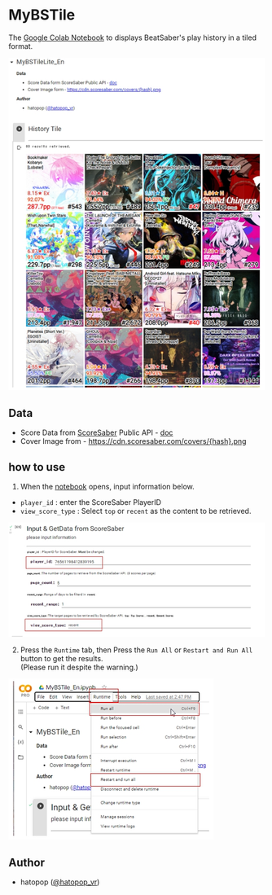 # MyBSTile
The [Google Colab Notebook](https://colab.research.google.com/github/hatopopvr/MyBSTile/blob/main/MyBSTile_En.ipynb) to displays BeatSaber's play history in a tiled format.

![Tile](images/images_001.jpg)


## Data
- Score Data from [ScoreSaber](https://scoresaber.com/) Public API - [doc](https://docs.scoresaber.com/)  
- Cover Image from - https://cdn.scoresaber.com/covers/{hash}.png  

## how to use

1. When the [notebook](https://colab.research.google.com/github/hatopopvr/MyBSTile/blob/main/MyBSTile_En.ipynb)  opens, input information below.
 - `player_id` : enter the ScoreSaber PlayerID 
 - `view_score_type` : Select `top` or `recent` as the content to be retrieved. 
 
![Input Form](images/images_002.jpg)
 
2. Press the `Runtime` tab, then Press the `Run All` or `Restart and Run All` button to get the results.  
  (Please run it despite the warning.)

![Input Form](images/images_003.jpg)

## Author
- hatopop ([@hatopop_vr](https://twitter.com/hatopop_vr))
